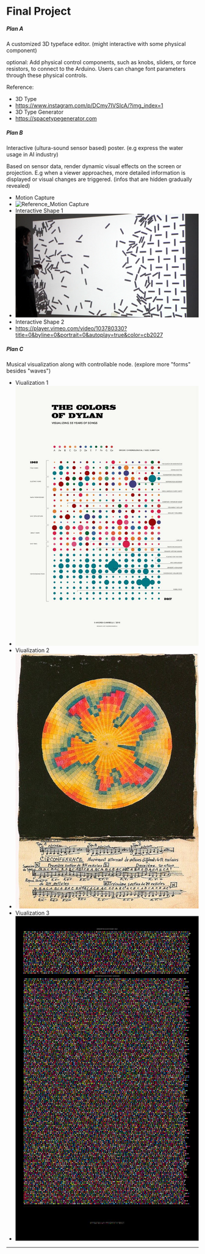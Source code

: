 # Final Project

##### Plan A
A customized 3D typeface editor. (might interactive with some physical component)

optional: Add physical control components, such as knobs, sliders, or force resistors, to connect to the Arduino. Users can change font parameters through these physical controls.

Reference: 
- 3D Type
- https://www.instagram.com/p/DCmy7IVSIcA/?img_index=1
- 3D Type Generator
- https://spacetypegenerator.com


##### Plan B
Interactive (ultura-sound sensor based) poster. (e.g express the water usage in AI industry)

Based on sensor data, render dynamic visual effects on the screen or projection. E.g when a viewer approaches, more detailed information is displayed or visual changes are triggered. (infos that are hidden gradually revealed)

- Motion Capture
- ![Reference_Motion Capture](./planreference1.gif)
- Interactive Shape 1
- ![Reference_Interactive Shapes](./planreference2.png)
- Interactive Shape 2
- https://player.vimeo.com/video/103780330?title=0&byline=0&portrait=0&autoplay=true&color=cb2027

##### Plan C
Musical visualization along with controllable node. (explore more "forms" besides "waves")

- Viualization 1
- ![Reference_Sound Viualization 1](./planreference3.jpg)
- Viualization 2
- ![Reference_Sound Viualization 2](./planreference4.jpg)
- Viualization 3
- ![Reference_Sound Viualization 3](./planreference5.jpg)


--------------------------------------------------------------------------
